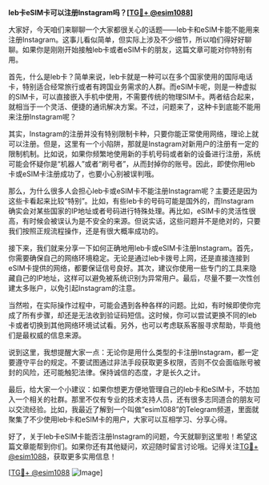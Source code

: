 **leb卡eSIM卡可以注册Instagram吗？[[TG💪+ @esim1088](https://t.me/s/esim1088)]**

大家好，今天咱们来聊聊一个大家都很关心的话题——leb卡和eSIM卡能不能用来注册Instagram。这事儿看似简单，但实际上涉及不少细节，所以咱们得好好聊聊。如果你是刚刚开始接触leb卡或者eSIM卡的朋友，这篇文章可能对你特别有用。

首先，什么是leb卡？简单来说，leb卡就是一种可以在多个国家使用的国际电话卡，特别适合经常旅行或者有跨国业务需求的人群。而eSIM卡呢，则是一种虚拟的SIM卡，可以直接嵌入手机中使用，不需要传统的物理SIM卡。两者结合起来，就相当于一个灵活、便捷的通讯解决方案。不过，问题来了，这种卡到底能不能用来注册Instagram呢？

其实，Instagram的注册并没有特别限制卡种，只要你能正常使用网络，理论上就可以注册。但是，这里有一个小陷阱，那就是Instagram对新用户的注册有一定的限制机制。比如说，如果你频繁地使用新的手机号码或者新的设备进行注册，系统可能会怀疑你是“机器人”或者“刷号者”，从而封掉你的账号。因此，即使你用leb卡或eSIM卡注册成功了，也要小心别被误判哦。

那么，为什么很多人会担心leb卡或eSIM卡不能注册Instagram呢？主要还是因为这些卡看起来比较“特别”。比如，有些leb卡的号码可能是国外的，而Instagram确实会对某些国家的IP地址或者号码进行特殊处理。再比如，eSIM卡的灵活性很高，有时候会被误认为是不安全的来源。但说实话，这些问题并不是绝对的，只要我们按照正规流程操作，还是有很大概率成功的。

接下来，我们就来分享一下如何正确地用leb卡或eSIM卡注册Instagram。首先，你需要确保自己的网络环境稳定。无论是通过leb卡拨号上网，还是直接连接到eSIM卡提供的网络，都要保证信号良好。其次，建议你使用一些专门的工具来隐藏自己的IP地址，这样可以避免被系统识别为异常用户。最后，尽量不要一次性创建太多账户，以免引起Instagram的注意。

当然啦，在实际操作过程中，可能会遇到各种各样的问题。比如，有时候即使你完成了所有步骤，却还是无法收到验证码短信。这时候，你可以尝试更换不同的leb卡或者切换到其他网络环境试试看。另外，也可以考虑联系客服寻求帮助，毕竟他们是最权威的信息来源。

说到这里，我想提醒大家一点：无论你是用什么类型的卡注册Instagram，都一定要遵守平台的规定。不要试图通过非法手段获取更多权限，否则不仅会面临账号被封的风险，还可能触犯法律。保持诚信的态度，才是长久之计。

最后，给大家一个小建议：如果你想更方便地管理自己的leb卡和eSIM卡，不妨加入一个相关的社群。那里不仅有专业的技术支持人员，还有很多志同道合的朋友可以交流经验。比如，我最近了解到一个叫做“esim1088”的Telegram频道，里面就聚集了不少使用leb卡和eSIM卡的用户，大家可以互相学习、分享心得。

好了，关于leb卡eSIM卡能否注册Instagram的问题，今天就聊到这里啦！希望这篇文章能帮到你们。如果你还有其他疑问，欢迎随时留言讨论哦。记得关注[TG💪+ @esim1088](https://t.me/s/esim1088)，获取更多实用信息！

[[TG💪+ @esim1088](https://t.me/s/esim1088) ![Image](https://i.postimg.cc/4NQfJmqS/Snipaste-2025-05-13-00-14-12.png)]